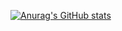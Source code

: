 [![Anurag's GitHub stats](https://github-readme-stats.vercel.app/api?username=Seungtae0129)](https://github.com/Seungtae0129/github-readme-stats)

